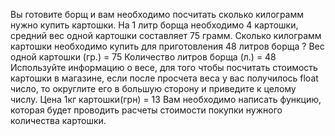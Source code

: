 Вы готовите борщ и вам необходимо посчитать сколько килограмм нужно купить картошки.
На 1 литр борща необходимо 4 картошки, средний вес одной картошки составляет 75 грамм.
Сколько килограмм картошки необходимо купить для приготовления 48 литров борща ?
Вес одной картошки (гр.) = 75
Количество литров борща (л.) = 48
Используйте информацию о весе, для того чтобы посчитать стоимость картошки в магазине, если после просчета веса у вас получилось float число, то округлите его в большую сторону и приведите к целому числу.
Цена 1кг картошки(грн) = 13
Вам необходимо написать функцию, которая будет проводить расчеты стоимости покупки нужного количества картошки.

